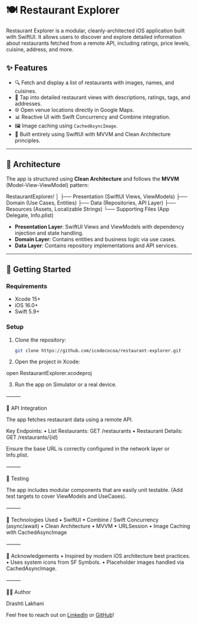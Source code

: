 # 🍽️ Restaurant Explorer

Restaurant Explorer is a modular, cleanly-architected iOS application built with SwiftUI. It allows users to discover and explore detailed information about restaurants fetched from a remote API, including ratings, price levels, cuisine, address, and more.

## ✨ Features

- 🔍 Fetch and display a list of restaurants with images, names, and cuisines.
- 📍 Tap into detailed restaurant views with descriptions, ratings, tags, and addresses.
- 🌐 Open venue locations directly in Google Maps.
- 📊 Reactive UI with Swift Concurrency and Combine integration.
- 🖼️ Image caching using `CachedAsyncImage`.
- 📱 Built entirely using SwiftUI with MVVM and Clean Architecture principles.

---

## 🧱 Architecture

The app is structured using **Clean Architecture** and follows the **MVVM** (Model-View-ViewModel) pattern:

RestaurantExplorer/
│
├── Presentation (SwiftUI Views, ViewModels)
├── Domain (Use Cases, Entities)
├── Data (Repositories, API Layer)
├── Resources (Assets, Localizable Strings)
└── Supporting Files (App Delegate, Info.plist)

- **Presentation Layer**: SwiftUI Views and ViewModels with dependency injection and state handling.
- **Domain Layer**: Contains entities and business logic via use cases.
- **Data Layer**: Contains repository implementations and API services.

---

## 🚀 Getting Started

### Requirements

- Xcode 15+
- iOS 16.0+
- Swift 5.9+

### Setup

1. Clone the repository:
   ```bash
   git clone https://github.com/icodecocoa/restaurant-explorer.git
   
 2.	Open the project in Xcode:

open RestaurantExplorer.xcodeproj

3.	Run the app on Simulator or a real device.

⸻

📡 API Integration

The app fetches restaurant data using a remote API.

Key Endpoints:
	•	List Restaurants: GET /restaurants
	•	Restaurant Details: GET /restaurants/{id}

Ensure the base URL is correctly configured in the network layer or Info.plist.

⸻

🧪 Testing

The app includes modular components that are easily unit testable. (Add test targets to cover ViewModels and UseCases).

⸻

🧩 Technologies Used
	•	SwiftUI
	•	Combine / Swift Concurrency (async/await)
	•	Clean Architecture
	•	MVVM
	•	URLSession
	•	Image Caching with CachedAsyncImage

⸻

🙌 Acknowledgements
	•	Inspired by modern iOS architecture best practices.
	•	Uses system icons from SF Symbols.
	•	Placeholder images handled via CachedAsyncImage.

⸻

👩‍💻 Author

Drashti Lakhani

Feel free to reach out on 
[LinkedIn](https://www.linkedin.com/in/drashti-lakhani/) or [GitHub](https://github.com/icodecocoa)!

